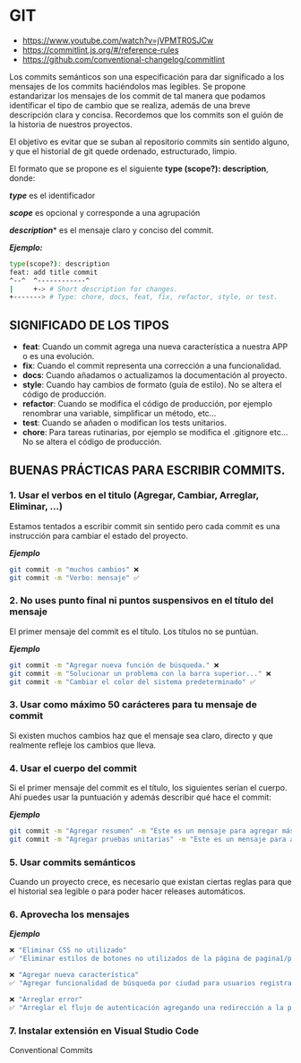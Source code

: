 
# GIT

- https://www.youtube.com/watch?v=jVPMTR0SJCw
- https://commitlint.js.org/#/reference-rules
- https://github.com/conventional-changelog/commitlint

Los commits semánticos son una especificación para dar significado a los mensajes de los commits haciéndolos mas legibles.  Se propone estandarizar los mensajes de los commit de tal manera que podamos identificar el tipo de cambio que se realiza, además de una breve descripción clara y concisa. Recordemos que los commits son el guión de la historia de nuestros proyectos.

El objetivo es evitar que se suban al repositorio commits sin sentido alguno, y que el historial de git quede ordenado, estructurado, limpio. 

El formato que se propone es el siguiente **type (scope?): description**, donde:

***type*** es el identificador

***scope*** es opcional y corresponde a una agrupación

***description**** es el mensaje claro y conciso del commit. 

***Ejemplo:***

```bash
type(scope?): description
feat: add title commit
^--^  ^------------^
|     +-> # Short description for changes.
+-------> # Type: chore, docs, feat, fix, refactor, style, or test.
```
## SIGNIFICADO DE LOS TIPOS

-   **feat**: Cuando un commit agrega una nueva característica a nuestra APP o es una evolución.
-   **fix**: Cuando el commit representa una corrección a una funcionalidad.
-   **docs**: Cuando añadamos o actualizamos la documentación al proyecto.
-   **style**: Cuando hay cambios de formato (guía de estilo). No se altera el código de producción.
-   **refactor**: Cuando se modifica el código de producción, por ejemplo renombrar una variable, simplificar un método, etc…
-   **test**: Cuando se añaden o modifican los tests unitarios.
-   **chore**: Para tareas rutinarias, por ejemplo se modifica el .gitignore etc… No se altera el código de producción.

## BUENAS PRÁCTICAS PARA ESCRIBIR COMMITS.


### 1. Usar el verbos en el titulo (Agregar, Cambiar, Arreglar, Eliminar, …)
Estamos tentados a escribir commit sin sentido pero cada commit es una instrucción para cambiar el estado del proyecto.

***Ejemplo***
```bash
git commit -m "muchos cambios" ❌
git commit -m "Verbo: mensaje" ✅
```
### 2. No uses punto final ni puntos suspensivos en el título del mensaje
El primer mensaje del commit es el título. Los títulos no se puntúan.

***Ejemplo***
```bash
git commit -m "Agregar nueva función de búsqueda." ❌
git commit -m "Solucionar un problema con la barra superior..." ❌
git commit -m "Cambiar el color del sistema predeterminado" ✅
```
### 3. Usar como máximo 50 carácteres para tu mensaje de commit
Si existen muchos cambios haz que el mensaje sea claro, directo y que realmente refleje los cambios que lleva.

### 4. Usar el cuerpo del commit
Si el primer mensaje del commit es el título, los siguientes serían el cuerpo.
Ahí puedes usar la puntuación y además describir qué hace el commit:

***Ejemplo***
```bash
git commit -m "Agregar resumen" -m "Este es un mensaje para agregar más contexto."✅
git commit -m "Agregar pruebas unitarias" -m "Este es un mensaje para agregar más contexto."✅
```

### 5. Usar commits semánticos
Cuando un proyecto crece, es necesario que existan ciertas reglas para que el historial sea legible o para poder hacer releases automáticos.

### 6. Aprovecha los mensajes

***Ejemplo***
```bash
❌ "Eliminar CSS no utilizado"
✅ "Eliminar estilos de botones no utilizados de la página de pagina1/pagina2"

❌ "Agregar nueva característica"
✅ "Agregar funcionalidad de búsqueda por ciudad para usuarios registrados"

❌ "Arreglar error"
✅ "Arreglar el flujo de autenticación agregando una redirección a la página de inicio"
```
### 7. Instalar extensión en Visual Studio Code
Conventional Commits
